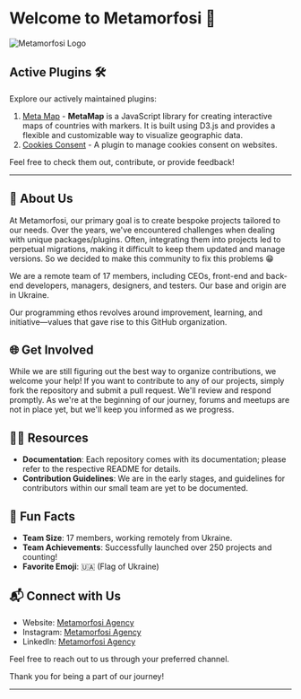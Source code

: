 # Welcome to Metamorfosi 👋

![Metamorfosi Logo](https://metamorfosi.agency/app/public/images/Logo.svg)

## Active Plugins 🛠️

Explore our actively maintained plugins:

1. [Meta Map](https://github.com/MetamorfosiLab/meta-map) - **MetaMap** is a JavaScript library for creating interactive maps of countries with markers. It is built using D3.js and provides a flexible and customizable way to visualize geographic data.
2. [Cookies Consent](https://github.com/MetamorfosiLab/cookies-consent) - A plugin to manage cookies consent on websites.

Feel free to check them out, contribute, or provide feedback!

---

## 🚀 About Us

At Metamorfosi, our primary goal is to create bespoke projects tailored to our needs. Over the years, we've encountered challenges when dealing with unique packages/plugins. Often, integrating them into projects led to perpetual migrations, making it difficult to keep them updated and manage versions. So we decided to make this community to fix this problems 😁

We are a remote team of 17 members, including CEOs, front-end and back-end developers, managers, designers, and testers. Our base and origin are in Ukraine.

Our programming ethos revolves around improvement, learning, and initiative—values that gave rise to this GitHub organization.

## 🌐 Get Involved

While we are still figuring out the best way to organize contributions, we welcome your help! If you want to contribute to any of our projects, simply fork the repository and submit a pull request. We'll review and respond promptly. As we're at the beginning of our journey, forums and meetups are not in place yet, but we'll keep you informed as we progress.

## 🧑‍💻 Resources

- **Documentation**: Each repository comes with its documentation; please refer to the respective README for details.
- **Contribution Guidelines**: We are in the early stages, and guidelines for contributors within our small team are yet to be documented.

## 🍿 Fun Facts

- **Team Size**: 17 members, working remotely from Ukraine.
- **Team Achievements**: Successfully launched over 250 projects and counting!
- **Favorite Emoji**: 🇺🇦 (Flag of Ukraine)

## 📬 Connect with Us

- Website: [Metamorfosi Agency](https://metamorfosi.agency/en/)
- Instagram: [Metamorfosi Agency](https://www.instagram.com/metamorfosi.agency/)
- LinkedIn: [Metamorfosi Agency](https://www.linkedin.com/company/metamorfosi-agency/mycompany/)

Feel free to reach out to us through your preferred channel.

Thank you for being a part of our journey!

---
